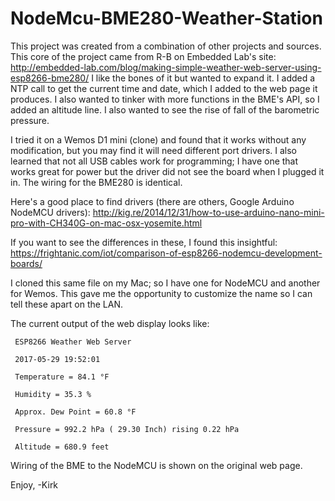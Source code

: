 # NodeMcu-BME280-Weather-Station
This project was created from a combination of other projects and sources.
This core of the project came from R-B on Embedded Lab's site:
   http://embedded-lab.com/blog/making-simple-weather-web-server-using-esp8266-bme280/
I like the bones of it but wanted to expand it. I added a NTP call to get the current
time and date, which I added to the web page it produces. I also wanted to tinker with
more functions in the BME's API, so I added an altitude line. I also wanted to see the
rise of fall of the barometric pressure.

I tried it on a Wemos D1 mini (clone) and found that it works without any modification,
but you may find it will need different port drivers. I also learned that not all USB
cables work for programming; I have one that works great for power but the driver did
not see the board when I plugged it in. The wiring for the BME280 is identical.

Here's a good place to find drivers (there are others, Google Arduino NodeMCU drivers):
  http://kig.re/2014/12/31/how-to-use-arduino-nano-mini-pro-with-CH340G-on-mac-osx-yosemite.html

If you want to see the differences in these, I found this insightful: 
   https://frightanic.com/iot/comparison-of-esp8266-nodemcu-development-boards/

I cloned this same file on my Mac; so I have one for NodeMCU and another for Wemos.
This gave me the opportunity to customize the name so I can tell these apart on the LAN.

The current output of the web display looks like:

     ESP8266 Weather Web Server

     2017-05-29 19:52:01

     Temperature = 84.1 °F

     Humidity = 35.3 %

     Approx. Dew Point = 60.8 °F

     Pressure = 992.2 hPa ( 29.30 Inch) rising 0.22 hPa

     Altitude = 680.9 feet

Wiring of the BME to the NodeMCU is shown on the original web page.

Enjoy,
-Kirk

